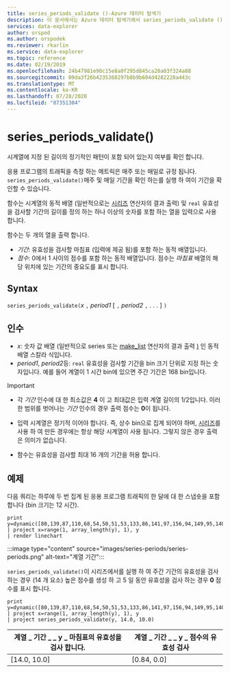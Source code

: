 ```yaml
---
title: series_periods_validate ()-Azure 데이터 탐색기
description: 이 문서에서는 Azure 데이터 탐색기에서 series_periods_validate ()에 대해 설명 합니다.
services: data-explorer
author: orspod
ms.author: orspodek
ms.reviewer: rkarlin
ms.service: data-explorer
ms.topic: reference
ms.date: 02/19/2019
ms.openlocfilehash: 24b47981e90c15e8a0f295d845ca28a03f324a88
ms.sourcegitcommit: 09da3f26b4235368297b8b9b604d4282228a443c
ms.translationtype: MT
ms.contentlocale: ko-KR
ms.lasthandoff: 07/28/2020
ms.locfileid: "87351304"
---
```

# <a name="series_periods_validate"></a>series_periods_validate()

시계열에 지정 된 길이의 정기적인 패턴이 포함 되어 있는지 여부를 확인 합니다.  

응용 프로그램의 트래픽을 측정 하는 메트릭은 매주 또는 매일로 규정 됩니다. `series_periods_validate()`매주 및 매일 기간을 확인 하는를 실행 하 여이 기간을 확인할 수 있습니다.

함수는 시계열의 동적 배열 (일반적으로는 [시리즈](make-seriesoperator.md) 연산자의 결과 출력) 및 `real` 유효성을 검사할 기간의 길이를 정의 하는 하나 이상의 숫자를 포함 하는 열을 입력으로 사용 합니다.

함수는 두 개의 열을 출력 합니다.
* *기간*: 유효성을 검사할 마침표 (입력에 제공 됨)를 포함 하는 동적 배열입니다.
* *점수*: 0에서 1 사이의 점수를 포함 하는 동적 배열입니다. 점수는 *마침표* 배열의 해당 위치에 있는 기간의 중요도를 표시 합니다.

## <a name="syntax"></a>Syntax

`series_periods_validate(`*x* `,` *period1* [ `,` *period2* `,` . . . ] `)`

## <a name="arguments"></a>인수

* *x*: 숫자 값 배열 (일반적으로 series 또는 [make_list](makelist-aggfunction.md) 연산자의 결과 출력 [)](make-seriesoperator.md) 인 동적 배열 스칼라 식입니다.
* *period1*, *period2*등: `real` 유효성을 검사할 기간을 bin 크기 단위로 지정 하는 숫자입니다. 예를 들어 계열이 1 시간 bin에 있으면 주간 기간은 168 bin입니다.

> [!IMPORTANT]
> * 각 *기간* 인수에 대 한 최소값은 **4** 이 고 최대값은 입력 계열 길이의 1/2입니다. 이러한 범위를 벗어나는 *기간* 인수의 경우 출력 점수는 **0**이 됩니다.
>
> * 입력 시계열은 정기적 이어야 합니다. 즉, 상수 bin으로 집계 되어야 하며, [시리즈](make-seriesoperator.md)를 사용 하 여 만든 경우에는 항상 해당 시계열이 사용 됩니다. 그렇지 않은 경우 출력은 의미가 없습니다.
> 
> * 함수는 유효성을 검사할 최대 16 개의 기간을 허용 합니다.

## <a name="example"></a>예제

다음 쿼리는 하루에 두 번 집계 된 응용 프로그램 트래픽의 한 달에 대 한 스냅숏을 포함 합니다 (bin 크기는 12 시간).

<!-- csl: https://help.kusto.windows.net:443/Samples -->
```kusto
print y=dynamic([80,139,87,110,68,54,50,51,53,133,86,141,97,156,94,149,95,140,77,61,50,54,47,133,72,152,94,148,105,162,101,160,87,63,53,55,54,151,103,189,108,183,113,175,113,178,90,71,62,62,65,165,109,181,115,182,121,178,114,170])
| project x=range(1, array_length(y), 1), y  
| render linechart 
```

:::image type="content" source="images/series-periods/series-periods.png" alt-text="계열 기간":::

`series_periods_validate()`이 시리즈에서를 실행 하 여 주간 기간의 유효성을 검사 하는 경우 (14 개 요소) 높은 점수를 생성 하 고 5 일 동안 유효성을 검사 하는 경우 **0** 점수를 표시 합니다.

<!-- csl: https://help.kusto.windows.net:443/Samples -->
```kusto
print y=dynamic([80,139,87,110,68,54,50,51,53,133,86,141,97,156,94,149,95,140,77,61,50,54,47,133,72,152,94,148,105,162,101,160,87,63,53,55,54,151,103,189,108,183,113,175,113,178,90,71,62,62,65,165,109,181,115,182,121,178,114,170])
| project x=range(1, array_length(y), 1), y  
| project series_periods_validate(y, 14.0, 10.0)
```

| 계열 \_ 기간 \_ \_ y \_ 마침표의 유효성을 검사 합니다.  | 계열 \_ 기간 \_ \_ y \_ 점수의 유효성 검사 |
|-------------|-------------------|
| [14.0, 10.0] | [0.84, 0.0]  |
